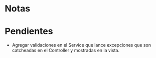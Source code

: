 # Notas
# Pendientes
* Agregar validaciones en el Service que lance excepciones que son catcheadas en el Controller y mostradas en la vista.